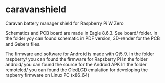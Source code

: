 # caravanshield
Caravan battery manager shield for Raspberry Pi W Zero

Schematics and PCB board are made in Eagle 8.6.3. See board/ folder.
In the folder yoy can found schematic in PDF version, 3D-render for the PCB and Gebers files.

The firmware and software for Android is made with Qt5.9.
In the folder raspberry/ you can found the firmware for Rapsberry Pi
In the folder android/ you can found the source for the Android APK
In the folder remotelcd/ you can found the OledLCD emulation for developing the rapberry firmware on Linux PC (x86_64)

